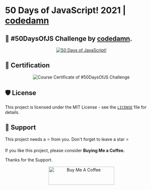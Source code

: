 # 50 Days of JavaScript! 2021 | [codedamn](https://codedamn.com/50-days-of-js)

## 🎯 #50DaysOfJS Challenge by [codedamn](https://codedamn.com/50-days-of-js).

<div align="center">
<a href="https://codedamn.com/50-days-of-js"><img src="https://images.weserv.nl/?url=https%3A%2F%2Fcodedamn.com%2Fassets%2Fimages%2F50daysofjs%2Fjs.gif&w=640&q=75" alt="50 Days of JavaScript!"></a>
</div>

## 🧾 Certification

<div align="center">
<img src="https://firebasestorage.googleapis.com/v0/b/media-links-10a5f.appspot.com/o/50DaysOfJS%20Challenge.jpg?alt=media&token=12f034bf-3d78-4eaa-8b47-313e9ea5ddbe" alt="Course Certificate of #50DaysOfJS Challenge"></a>
</div>

## 🛡️ License

This project is licensed under the MIT License - see the [`LICENSE`](./LICENSE) file for details.

## 🙏 Support

This project needs a ⭐️ from you. Don't forget to leave a star ⭐️

If you like this project, please consider <b>Buying Me a Coffee.</b> 

Thanks for the Support.

<div align="center">
<a href="https://www.buymeacoffee.com/syedsohan" target="_blank"><center><img src="https://cdn.buymeacoffee.com/buttons/v2/default-yellow.png" alt="Buy Me A Coffee" style="height: 60px !important;width: 217px !important;"></center></a>
</div>
